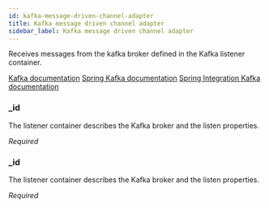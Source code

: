 ```yaml
---
id: kafka-message-driven-channel-adapter
title: Kafka message driven channel adapter
sidebar_label: Kafka message driven channel adapter
---
```


Receives messages from the kafka broker defined in the Kafka listener container.

<a href="https://kafka.apache.org/" target="_new">Kafka documentation</a>
<a href="https://docs.spring.io/spring-kafka/docs/1.3.9.RELEASE/reference/html/" target="_new">Spring Kafka documentation</a>
<a href="https://github.com/spring-projects/spring-integration-kafka/blob/master/README.adoc" target="_new">Spring Integration Kafka documentation</a>

### _id
The listener container describes the Kafka broker and the listen properties.

<i>Required</i>

### _id
The listener container describes the Kafka broker and the listen properties.

<i>Required</i>

